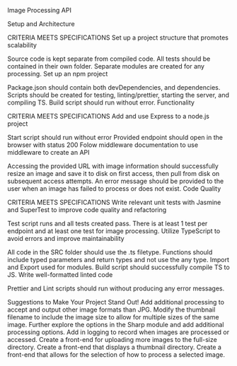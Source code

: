 Image Processing API

Setup and Architecture

CRITERIA
MEETS SPECIFICATIONS
Set up a project structure that promotes scalability

Source code is kept separate from compiled code.
All tests should be contained in their own folder.
Separate modules are created for any processing.
Set up an npm project

Package.json should contain both devDependencies, and dependencies.
Scripts should be created for testing, linting/prettier, starting the server, and compiling TS.
Build script should run without error.
Functionality

CRITERIA
MEETS SPECIFICATIONS
Add and use Express to a node.js project

Start script should run without error
Provided endpoint should open in the browser with status 200
Folow middleware documentation to use middleware to create an API

Accessing the provided URL with image information should successfully resize an image and save it to disk on first access, then pull from disk on subsequent access attempts.
An error message should be provided to the user when an image has failed to process or does not exist.
Code Quality

CRITERIA
MEETS SPECIFICATIONS
Write relevant unit tests with Jasmine and SuperTest to improve code quality and refactoring

Test script runs and all tests created pass.
There is at least 1 test per endpoint and at least one test for image processing.
Utilize TypeScript to avoid errors and improve maintainability

All code in the SRC folder should use the .ts filetype.
Functions should include typed parameters and return types and not use the any type.
Import and Export used for modules.
Build script should successfully compile TS to JS.
Write well-formatted linted code

Prettier and Lint scripts should run without producing any error messages.

Suggestions to Make Your Project Stand Out!
Add additional processing to accept and output other image formats than JPG.
Modify the thumbnail filename to include the image size to allow for multiple sizes of the same image.
Further explore the options in the Sharp module and add additional processing options.
Add in logging to record when images are processed or accessed.
Create a front-end for uploading more images to the full-size directory.
Create a front-end that displays a thumbnail directory.
Create a front-end that allows for the selection of how to process a selected image.
